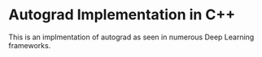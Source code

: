 # Autograd Implementation in C++

This is an implmentation of autograd as seen in numerous Deep Learning frameworks.
